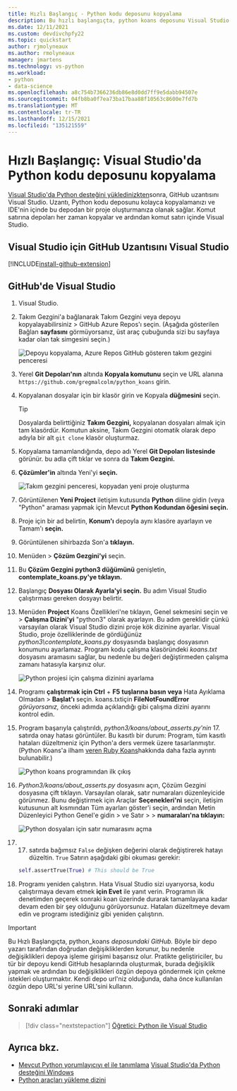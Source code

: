 ```yaml
---
title: Hızlı Başlangıç - Python kodu deposunu kopyalama
description: Bu hızlı başlangıçta, python koans deposunu Visual Studio kullanarak bir Python projesi Visual Studio Takım Gezgini.
ms.date: 12/11/2021
ms.custom: devdivchpfy22
ms.topic: quickstart
author: rjmolyneaux
ms.author: rmolyneaux
manager: jmartens
ms.technology: vs-python
ms.workload:
- python
- data-science
ms.openlocfilehash: a8c754b7366236db86e8d0dd7ff9e5dabb94507e
ms.sourcegitcommit: 04fb8ba0f7ea73ba17baa88f10563c8600e7fd7b
ms.translationtype: MT
ms.contentlocale: tr-TR
ms.lasthandoff: 12/15/2021
ms.locfileid: "135121559"
---
```

# <a name="quickstart-clone-a-repository-of-python-code-in-visual-studio"></a>Hızlı Başlangıç: Visual Studio'da Python kodu deposunu kopyalama

[Visual Studio'da Python desteğini yükledinizkten](installing-python-support-in-visual-studio.md)sonra, GitHub uzantısını Visual Studio. Uzantı, Python kodu deposunu kolayca kopyalamanızı ve IDE'nin içinde bu depodan bir proje oluşturmanıza olanak sağlar. Komut satırına depoları her zaman kopyalar ve ardından komut satırı içinde Visual Studio.

## <a name="install-the-github-extension-for-visual-studio"></a>Visual Studio için GitHub Uzantısını Visual Studio

[!INCLUDE[install-github-extension](includes/install-github-extension.md)]

## <a name="work-with-github-in-visual-studio"></a>GitHub'de Visual Studio

1. Visual Studio.

1. Takım Gezgini'a bağlanarak Takım Gezgini veya depoyu kopyalayabilirsiniz   >   GitHub Azure Repos'ı  seçin. (Aşağıda gösterilen Bağlan **sayfasını** görmüyorsanız, üst araç çubuğunda sizi bu sayfaya kadar olan tak simgesini seçin.)

    ![Depoyu kopyalama, Azure Repos GitHub gösteren takım gezgini penceresi](media/team-explorer.png)

1. Yerel **Git Depoları'nın** altında **Kopyala komutunu** seçin ve URL alanına `https://github.com/gregmalcolm/python_koans` girin.

1. Kopyalanan dosyalar için bir klasör girin ve Kopyala **düğmesini** seçin.

    > [!Tip]
    > Dosyalarda belirttiğiniz **Takım Gezgini,** kopyalanan dosyaları almak için tam klasördür. Komutun aksine, Takım Gezgini otomatik olarak depo adıyla bir alt `git clone` klasör oluşturmaz. 

1. Kopyalama tamamlandığında, depo adı Yerel **Git Depoları listesinde** görünür. bu adla çift tıklar ve sonra da **Takım Gezgini.**

1. **Çözümler'in** altında Yeni'yi **seçin.**

    ![Takım gezgini penceresi, kopyadan yeni proje oluşturma](media/team-explorer-new-project.png)

1. Görüntülenen **Yeni Project** iletişim kutusunda **Python** diline gidin (veya "Python" araması yapmak için Mevcut **Python Kodundan öğesini seçin.** 

1. Proje için bir ad belirtin, **Konum'ı** depoyla aynı klasöre ayarlayın ve Tamam'ı **seçin.**

1. Görüntülenen sihirbazda Son'a **tıklayın.**

1. Menüden   >  **Çözüm Gezgini'yi** seçin.

1. Bu **Çözüm Gezgini** **python3 düğümünü** genişletin, **contemplate_koans.py'ye tıklayın.**

1. Başlangıç **Dosyası Olarak Ayarla'yi seçin.**
Bu adım Visual Studio çalıştırması gereken dosyayı belirtir.

1. Menüden **Project** Koans Özellikleri'ne tıklayın, Genel sekmesini seçin ve  >   **Çalışma Dizini'yi** "python3" olarak ayarlayın.  Bu adım gereklidir çünkü varsayılan olarak Visual Studio dizini proje kök dizinine ayarlar. Visual Studio, proje özelliklerinde de gördüğünüz *python3\contemplate_koans.py* dosyasında başlangıç dosyasının konumunu ayarlamaz. Program kodu çalışma klasöründeki *koans.txt* dosyasını aramasını sağlar, bu nedenle bu değeri değiştirmeden çalışma zamanı hatasıyla karşınız olur.

    ![Python projesi için çalışma dizinini ayarlama](media/projects-set-working-directory.png)

1. Programı **çalıştırmak için Ctrl** + **F5** **tuşlarına basın veya** Hata Ayıklama Olmadan  >  **Başlat'ı** seçin. koans.txtiçin **FileNotFoundError** *görüyorsanız,* önceki adımda açıklandığı gibi çalışma dizini ayarını kontrol edin.

1. Program başarıyla çalıştırıldı, *python3/koans/about_asserts.py'nin* 17. satırda onay hatası görüntüler. Bu kasıtlı bir durum: Program, tüm kasıtlı hataları düzeltmeniz için Python'a ders vermek üzere tasarlanmıştır. (Python Koans'a ilham [veren Ruby Koans](https://rubykoans.com/)hakkında daha fazla ayrıntı bulunabilir.)

    ![Python koans programından ilk çıkış](media/koans-output.png)

1. *Python3/koans/about_asserts.py* dosyasını açın, Çözüm Gezgini dosyasına çift  tıklayın. Varsayılan olarak, satır numaraları düzenleyicide görünmez. Bunu değiştirmek için Araçlar **Seçenekleri'ni** seçin, iletişim kutusunun alt kısmından Tüm ayarları göster'i seçin, ardından Metin Düzenleyici Python Genel'e gidin  >  ve Satır    >    >   **numaraları'na tıklayın:**

    ![Python dosyaları için satır numarasını açma](media/options-general-line-numbers.png)

1. 17. satırda bağımsız `False` değişken değerini olarak değiştirerek hatayı düzeltin. `True` Satırın aşağıdaki gibi okuması gerekir:

    ```python
    self.assertTrue(True) # This should be True
    ```

1. Programı yeniden çalıştırın. Hata Visual Studio sizi uyarıyorsa, kodu çalıştırmaya devam etmek **için Evet** ile yanıt verin. Programın ilk denetimden geçerek sonraki koan üzerinde durarak tamamlayana kadar devam eden bir şey olduğunu görüyorsunuz. Hataları düzeltmeye devam edin ve programı istediğiniz gibi yeniden çalıştırın.

> [!Important]
> Bu Hızlı Başlangıçta, python_koans *deposundaki GitHub.* Böyle bir depo yazarı tarafından doğrudan değişikliklerden korunur, bu nedenle değişiklikleri depoya işleme girişimi başarısız olur. Pratikte geliştiriciler, bu tür bir depoyu kendi GitHub hesaplarında oluşturmak, burada değişiklik yapmak ve ardından bu değişiklikleri özgün depoya göndermek için çekme istekleri oluşturmaktır. Kendi depo url'niz olduğunda, daha önce kullanılan özgün depo URL'si yerine URL'sini kullanın.

## <a name="next-steps"></a>Sonraki adımlar

> [!div class="nextstepaction"]
> [Öğretici: Python ile Visual Studio](tutorial-working-with-python-in-visual-studio-step-01-create-project.md)

## <a name="see-also"></a>Ayrıca bkz.

- [Mevcut Python yorumlayıcıyı el ile tanımlama](managing-python-environments-in-visual-studio.md#manually-identify-an-existing-environment) 
 [Visual Studio'da Python desteğini Windows](installing-python-support-in-visual-studio.md#how-to-install-python-support-in-visual-studio-on-windows)
- [Python araçları yükleme dizini](installing-python-support-in-visual-studio.md#install-locations)
